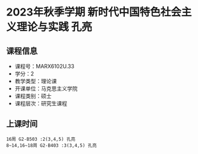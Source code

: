 # 2023年秋季学期 新时代中国特色社会主义理论与实践 孔亮






## 课程信息

- 课程号：MARX6102U.33
- 学分：2
- 教学类型：理论课
- 开课单位：马克思主义学院
- 课程类别：硕士
- 课程层次：研究生课程

## 上课时间

```
16周 G2-B503 :2(3,4,5) 孔亮
8~14,16~18周 G2-B403 :3(3,4,5) 孔亮
```


